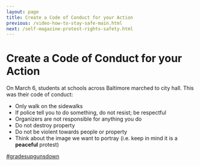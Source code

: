 ```yaml
---
layout: page
title: Create a Code of Conduct for your Action
previous: /video-how-to-stay-safe-main.html
next: /self-magazine-protest-rights-safety.html
---
```


Create a Code of Conduct for your Action
=================

On March 6, students at schools across Baltimore marched to city hall. This was their code of conduct:

* Only walk on the sidewalks
* If police tell you to do something, do not resist; be respectful
* Organizers are not responsible for anything you do
* Do not destroy property
* Do not be violent towards people or property
* Think about the image we want to portray (i.e. keep in mind it is a **peaceful** protest)

[#gradesupgunsdown](https://twitter.com/hashtag/gunsdowngradesup?src=hash)



